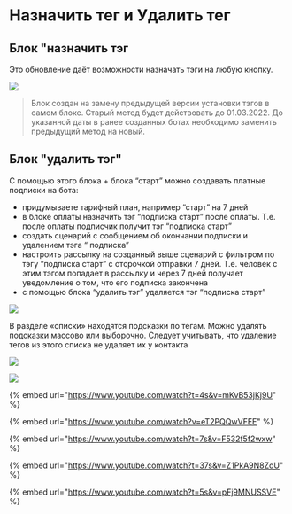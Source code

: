 # Назначить тег и Удалить тег

## Блок "назначить тэг

Это обновление даёт возможности назначать тэги на любую кнопку.

![](../../.gitbook/assets/Screenshot\_20211115\_014104\_com.huawei.himovie.overseas\_edit\_267580450751877.jpg)

> Блок создан на замену предыдущей версии установки тэгов в самом блоке. Старый метод будет действовать до 01.03.2022. До указанной даты в ранее созданных ботах необходимо заменить предыдущий метод на новый.

## Блок "удалить тэг"

С помощью этого блока + блока “старт” можно создавать платные подписки на бота:

* придумываете тарифный план, например “старт” на 7 дней&#x20;
* в блоке оплаты назначить тэг “подписка старт” после оплаты. Т.е. после оплаты подписчик получит тэг “подписка старт”&#x20;
* создать сценарий с сообщением об окончании подписки и удалением тэга “ подписка”&#x20;
* настроить рассылку на созданный выше сценарий с фильтром по тэгу “подписка старт” с отсрочкой отправки 7 дней. Т.е. человек с этим тэгом попадает в рассылку и через 7 дней получает уведомление о том, что его подписка закончена&#x20;
* с помощью блока “удалить тэг” удаляется тэг “подписка старт”

![](../../.gitbook/assets/Screenshot\_20211115\_014118\_com.huawei.himovie.overseas\_edit\_267559091063338.jpg)

В разделе «списки» находятся подсказки по тегам. Можно удалять подсказки массово или выборочно. Следует учитывать, что удаление тегов из этого списка не удаляет их у контакта

![](../../.gitbook/assets/7й.png)

![](../../.gitbook/assets/8й.png)

{% embed url="https://www.youtube.com/watch?t=4s&v=mKvB53jKj9U" %}





{% embed url="https://www.youtube.com/watch?v=eT2PQQwVFEE" %}

{% embed url="https://www.youtube.com/watch?t=7s&v=F532f5f2wxw" %}

{% embed url="https://www.youtube.com/watch?t=37s&v=Z1PkA9N8ZoU" %}

{% embed url="https://www.youtube.com/watch?t=5s&v=pFj9MNUSSVE" %}

